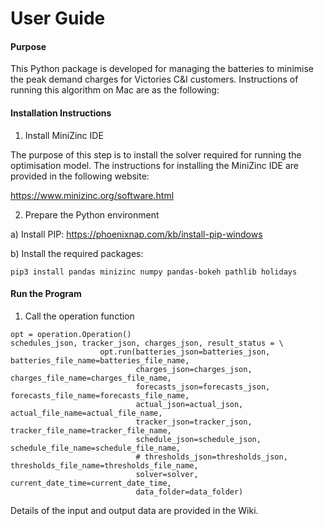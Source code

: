 # User Guide

#### Purpose

This Python package is developed for managing the batteries to minimise the peak demand charges for Victories C&I customers. 
Instructions of running this algorithm on Mac are as the following: 

#### Installation Instructions

1.	Install MiniZinc IDE

The purpose of this step is to install the solver required for running the optimisation model. 
The instructions for installing the MiniZinc IDE are provided in the following website:

https://www.minizinc.org/software.html

2.	Prepare the Python environment

a)	Install PIP: https://phoenixnap.com/kb/install-pip-windows

b)	Install the required packages:

```pip3 install pandas minizinc numpy pandas-bokeh pathlib holidays```


#### Run the Program 

1. Call the operation function

```
opt = operation.Operation()
schedules_json, tracker_json, charges_json, result_status = \
                    opt.run(batteries_json=batteries_json, batteries_file_name=batteries_file_name,
                            charges_json=charges_json, charges_file_name=charges_file_name,
                            forecasts_json=forecasts_json, forecasts_file_name=forecasts_file_name,
                            actual_json=actual_json, actual_file_name=actual_file_name,
                            tracker_json=tracker_json, tracker_file_name=tracker_file_name,
                            schedule_json=schedule_json, schedule_file_name=schedule_file_name,
                            # thresholds_json=thresholds_json, thresholds_file_name=thresholds_file_name,
                            solver=solver, current_date_time=current_date_time,
                            data_folder=data_folder)
```

Details of the input and output data are provided in the Wiki. 